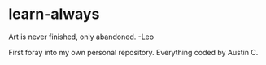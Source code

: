 # learn-always
Art is never finished, only abandoned. -Leo

First foray into my own personal repository. Everything coded by Austin C.

